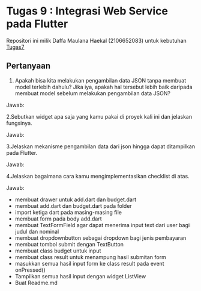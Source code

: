 # Tugas 9 : Integrasi Web Service pada Flutter

Repositori ini milik Daffa Maulana Haekal (2106652083) untuk kebutuhan [Tugas7](https://pbp-fasilkom-ui.github.io/ganjil-2023/assignments/tugas/tugas-7/)

## Pertanyaan

1. Apakah bisa kita melakukan pengambilan data JSON tanpa membuat model terlebih dahulu? Jika iya, apakah hal tersebut lebih baik daripada membuat model sebelum melakukan pengambilan data JSON?

Jawab:

2.Sebutkan widget apa saja yang kamu pakai di proyek kali ini dan jelaskan fungsinya.

Jawab:


3.Jelaskan mekanisme pengambilan data dari json hingga dapat ditampilkan pada Flutter.

Jawab:

4.Jelaskan bagaimana cara kamu mengimplementasikan checklist di atas.

Jawab:

 - membuat drawer untuk add.dart dan budget.dart
 - membuat add.dart dan budget.dart pada folder
 - import ketiga dart pada masing-masing file
 - membuat form pada body add.dart
 - membuat TextFormField agar dapat menerima input text dari user bagi judul dan nominal
 - membuat dropdownbutton sebagai dropdown bagi jenis pembayaran
 - membuat tombol submit dengan TextButton
 - membuat class budget untuk input
 - membuat class result untuk menampung hasil submitan form
 - masukkan semua hasil input form ke class result pada event onPressed()
 - Tampilkan semua hasil input dengan widget ListView
 - Buat Readme.md
